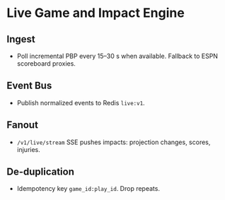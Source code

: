 # Live Game and Impact Engine

## Ingest
- Poll incremental PBP every 15–30 s when available. Fallback to ESPN scoreboard proxies.

## Event Bus
- Publish normalized events to Redis `live:v1`.

## Fanout
- `/v1/live/stream` SSE pushes impacts: projection changes, scores, injuries.

## De-duplication
- Idempotency key `game_id:play_id`. Drop repeats.
